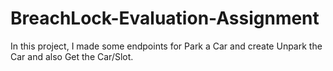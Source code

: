 # BreachLock-Evaluation-Assignment
In this project, I made some endpoints for Park a Car and create Unpark the Car and also Get the Car/Slot.
